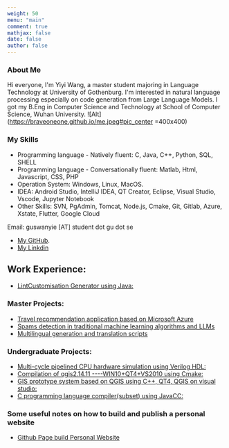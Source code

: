 ```yaml
---
weight: 50
menu: "main"
comment: true
mathjax: false
date: false
author: false
---
```

### About Me
Hi everyone, I'm Yiyi Wang, a master student majoring in Language Technology at University of Gothenburg. I'm interested in natural language processing especially on code generation from Large Language Models. I got my B.Eng in Computer Science and Technology at School of Computer Science, Wuhan University.
![Alt](https://braveoneone.github.io/me.jpeg#pic_center =400x400)
### My Skills
* Programming language - Natively fluent: C, Java, C++, Python, SQL, SHELL
* Programming language - Conversationally fluent:  Matlab, Html, Javascript, CSS, PHP
* Operation System: Windows, Linux, MacOS.
* IDEA: Android Studio, IntelliJ IDEA, QT Creator, Eclipse, Visual Studio, Vscode, Jupyter Notebook
* Other Skills: SVN, PgAdmin, Tomcat, Node.js, Cmake, Git, Gitlab, Azure, Xstate, Flutter, Google Cloud

Email: guswanyie [AT] student dot gu dot se
* [My GitHub](https://github.com/Braveoneone).
* [My Linkdin](https://www.linkedin.com/in/yiyi-wang-0551b7179/)

## Work Experience:
* [LintCustomisation Generator using Java:](https://github.com/Braveoneone/LintCustomisation/tree/main)
<!-- ![LintCustomisation Generator](https://github.com/Braveoneone/LintCustomisation/tree/main) -->
### Master Projects:
* [Travel recommendation application based on Microsoft Azure](https://github.com/Braveoneone/final-project-dialogue-system2/blob/main/README.md)
* [Spams detection in traditional machine learning algorithms and LLMs](https://github.com/Braveoneone/Machine-learning-for-statistical-NLP-Advanced-LT2326-LT2926/blob/main/Report%20LTR%20Yiyi%20Wang.pdf)
* [Multilingual generation and translation scripts](https://github.com/Braveoneone/computational_syntax)
### Undergraduate Projects:
* [Multi-cycle pipelined CPU hardware simulation using Verilog HDL:](https://braveoneone.github.io/cpuVHDL.pdf)
* [Compilation of qgis2.14.11 ----WIN10+QT4+VS2010 using Cmake:](https://braveoneone.github.io/GIS11.pdf)
* [GIS prototype system based on QGIS using C++, QT4, QGIS on visual studio:](https://braveoneone.github.io/GIS12.pdf)
* [C programming language compiler(subset) using JavaCC:](https://braveoneone.github.io/javacc.pdf)
### Some useful notes on how to build and publish a personal website
* [Github Page build Personal Website](https://braveoneone.github.io/post/github-hugo/)

